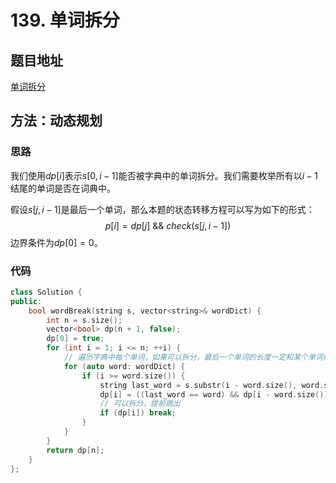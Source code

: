 # 139. 单词拆分

## 题目地址

[单词拆分](https://leetcode-cn.com/problems/word-break/)

## 方法：动态规划

### 思路

我们使用$dp[i]$表示$s[0,i-1]$能否被字典中的单词拆分。我们需要枚举所有以$i-1$结尾的单词是否在词典中。

假设$s[j,i-1]$是最后一个单词，那么本题的状态转移方程可以写为如下的形式：
$$
p[i] = dp[j] \ \&\& \ check(s[j,i-1])
$$
边界条件为$dp[0] = 0$。

### 代码

```C++
class Solution {
public:
    bool wordBreak(string s, vector<string>& wordDict) {
        int n = s.size();
        vector<bool> dp(n + 1, false);
        dp[0] = true;
        for (int i = 1; i <= n; ++i) {
            // 遍历字典中每个单词，如果可以拆分，最后一个单词的长度一定和某个单词相等
            for (auto word: wordDict) {
                if (i >= word.size()) {
                    string last_word = s.substr(i - word.size(), word.size()); 
                    dp[i] = ((last_word == word) && dp[i - word.size()]);
                    // 可以拆分，提前跳出
                    if (dp[i]) break;
                }
            }
        }
        return dp[n];
    }
};
```